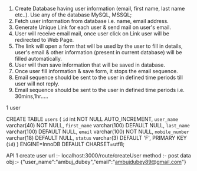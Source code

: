 1) Create Database having user information (email, first name, last name etc..). Use any of the
database MySQL, MSSQL;
2) Fetch user information from database i.e. name, email address.
3) Generate Unique Link for each user &amp; send mail on user&#39;s email.
4) User will receive email mail, once user click on Link user will be redirected to Web Page.
5) The link will open a form that will be used by the user to fill in details, user&#39;s email &amp; other
information (present in current database) will be filled automatically.
6) User will then save information that will be saved in database.
7) Once user fill information &amp; save form, it stops the email sequence.
8) Email sequence should be sent to the user in defined time periods till user will not reply.
9) Email sequence should be sent to the user in defined time periods i.e. 30mins,1hr.....



1 user

CREATE TABLE `users` (
  `id` int NOT NULL AUTO_INCREMENT,
  `user_name` varchar(40) NOT NULL,
  `first_name` varchar(100) DEFAULT NULL,
  `last_name` varchar(100) DEFAULT NULL,
  `email` varchar(100) NOT NULL,
  `mobile_number` varchar(18) DEFAULT NULL,
  `status` varchar(3) DEFAULT 'F',
  PRIMARY KEY (`id`)
) ENGINE=InnoDB DEFAULT CHARSET=utf8;


API 
1 create user
url :- localhost:3000/route/createUser
method :- post
data obj :- {"user_name":"ambuj_dubey","email":"ambujdubey89@gmail.com"}